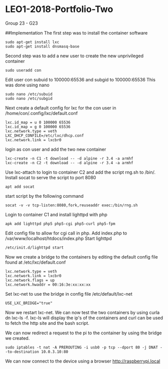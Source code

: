 # LEO1-2018-Portfolio-Two
Group 23 - G23

##Implementation
The first step was to install the container software
```
sudo apt-get install lxc
sudo apt-get install dnsmasq-base
```

Second step was to add a new user to create the new unprivileged container
```
sudo useradd con
```

Edit user con subuid to 100000:65536 and subgid to 100000:65536
This was done using nano
```
sudo nano /etc/subuid
sudo nano /etc/subgid
```

Next create a default config for lxc for the con user in /home/con/.config/lxc/default.conf
```
lxc.id_map = u 0 100000 65536
lxc.id_map = g 0 100000 65536
lxc.network.type = veth
LXC_DHCP_CONFILE=/etc/lxc/dhcp.conf
lxc.network.link = lxcbr0
```

login as con user and add the two new container
```
lxc-create -n C1 -t download -- -d alpine -r 3.4 -a armhf
lxc-create -n C2 -t download -- -d alpine -r 3.4 -a armhf
```

Use lxc-attach to login to container C2 and add the script rng.sh to /bin/.
Install socat to serve the script to port 8080
```
apt add socat
```

start script by the following command
```
socat -v -v tcp-listen:8080,fork,reuseaddr exec:/bin/rng.sh
```

Login to container C1 and install lighttpd with php
```
apk add lighttpd php5 php5-cgi php5-curl php5-fpm
```

Edit config file to allow for cgi call in php.
Add index.php to /var/www/localhost/htdocs/index.php
Start lighttpd
```
/etc/init.d/lighttpd start
```

Now we create a bridge to the containers by editing the default config file found at /etc/lxc/default.conf
```
lxc.network.type = veth
lxc.network.link = lxcbr0
lxc.network.flags = up
lxc.network.hwaddr = 00:16:3e:xx:xx:xx
```

Set lxc-net to use the bridge in config file /etc/default/lxc-net
```
USE_LXC_BRIDGE="true"
```

Now we restart lxc-net.
We can now test the two containers by using curla dn lxc-ls -f.
lxc-ls will display the ip's of the containers and curl can be used to fetch the http site and the bash script.

We can now redirect a request to the pi to the container by using the bridge we created.
```
sudo iptables -t nat -A PREROUTING -i usb0 -p tcp --dport 80 -j DNAT --to-destination 10.0.3.10:80
```

We can now connect to the device using a browser http://raspberrypi.local
